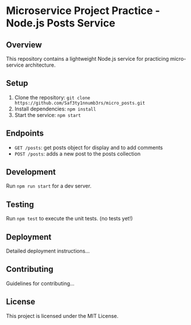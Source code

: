 # Microservice Project Practice - Node.js Posts Service

## Overview

This repository contains a lightweight Node.js service for practicing micro-service architecture.

## Setup

1. Clone the repository: `git clone https://github.com/Saf3ty1nnumb3rs/micro_posts.git`
2. Install dependencies: `npm install`
3. Start the service: `npm start`

## Endpoints

- `GET /posts`: get posts object for display and to add comments
- `POST /posts`: adds a new post to the posts collection

## Development

Run `npm run start` for a dev server.

## Testing

Run `npm test` to execute the unit tests. (no tests yet!)

## Deployment

Detailed deployment instructions...

## Contributing

Guidelines for contributing...

## License

This project is licensed under the MIT License.
